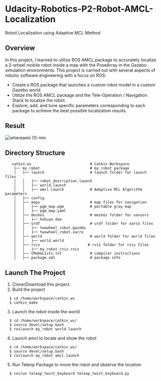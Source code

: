 # Udacity-Robotics-P2-Robot-AMCL-Localization
Robot Localization using Adaptive MCL Method

## Overview
In this project, I learned to utilize ROS AMCL package to accurately localize a 2-wheel mobile robot inside a map with the PoseArray in the Gazebo simulation environments. This project is carried out with several aspects of robotic software engineering with a focus on ROS:

  * Create a ROS package that launches a custom robot model in a custom Gazebo world.
  * Utilize the ROS AMCL package and the Tele-Operation / Navigation Stack to localize the robot.
  * Explore, add, and tune specific parameters corresponding to each package to achieve the best possible localization results.

## Result
![whereamii (1)-min](https://user-images.githubusercontent.com/48291391/62151823-3ba2a500-b2cf-11e9-9505-59c8be1a1db1.gif)

## Directory Structure
```
   catkin_ws                           # Catkin Workspace
    ├── my_robot                       # my_robot package                   
    │   ├── launch                     # launch folder for launch files   
    │   │   ├── robot_description.launch
    │   │   ├── world.launch
    │   │   ├── amcl.launch            # Adaptive MCL Algorithm parameters
    │   ├── config     
    │   ├── maps                       # map files for navigation
    │   │   ├── pgm_map.pgm            # portable gray map
    │   │   ├── pgm_map.yaml
    │   ├── meshes                     # meshes folder for sensors
    │   │   ├── hokuyo.dae
    │   ├── urdf                       # urdf folder for xarco files
    │   │   ├── twowheel_robot.gazebo
    │   │   ├── twowheel_robot.xacro
    │   ├── world                      # world folder for world files
    │   │   ├── world.world
    │   ├── rviz                      # rviz folder for rviz files
    │   │   ├── my_robot_rviz.rviz
    │   ├── CMakeLists.txt             # compiler instructions
    │   ├── package.xml                # package info
```

## Launch The Project

  1. Clone/Download this project.
  2. Build the project
```
  $ cd /home/workspace/catkin_ws
  $ catkin_make
```
  3. Launch the robot inside the world
```
  $ cd /home/workspace/catkin_ws/
  $ source devel/setup.bash
  $ roslaunch my_robot world.launch
```
  4. Launch amcl to locate and show the robot
```
  $ cd /home/workspace/catkin_ws/
  $ source devel/setup.bash
  $ roslaunch my_robot amcl.launch
```
  5. Run Teleop Package to move the robot and observe the location
```
  $ rosrun teleop_twist_keyboard teleop_twist_keyboard.py  
```
